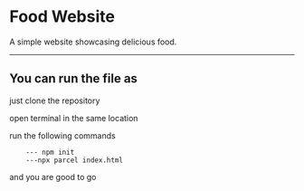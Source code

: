 # Food Website

A simple website showcasing delicious food.

---

## You can run the file as  


just clone the repository  


open terminal in the same location  

run the following commands  

        --- npm init
        ---npx parcel index.html

  
and you are good to go
